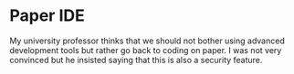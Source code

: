 # Paper IDE
My university professor thinks that we should not bother using advanced development tools but rather go back to coding on paper.
I was not very convinced but he insisted saying that this is also a security feature.
